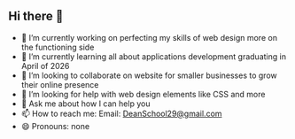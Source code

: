 ## Hi there 👋

- 🔭 I’m currently working on perfecting my skills of web design more on the functioning side
- 🌱 I’m currently learning all about applications development graduating in April of 2026
- 👯 I’m looking to collaborate on website for smaller businesses to grow their online presence
- 🤔 I’m looking for help with web design elements like CSS and more
- 💬 Ask me about how I can help you
- 📫 How to reach me: Email: DeanSchool29@gmail.com
- 😄 Pronouns: none

